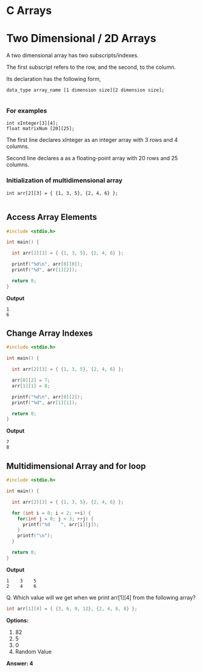 # C Arrays
# Two Dimensional / 2D Arrays
A two dimensional array has two subscripts/indexes.

The first subscript refers to the row, and the second, to the column.

Its declaration has the following form,
```
data_type array_name [1 dimension size][2 dimension size];


```
### For examples

```
int xInteger[3][4];
float matrixNum [20][25];
```
The first line declares xInteger as an integer array with 3 rows and 4 columns.

Second line declares a as a floating-point array with 20 rows and 25 columns.

### Initialization of multidimensional array
```
int arr[2][3] = { {1, 3, 5}, {2, 4, 6} };


```

## Access Array Elements

```c
#include <stdio.h>

int main() {

  int arr[2][3] = { {1, 3, 5}, {2, 4, 6} };

  printf("%d\n", arr[0][0]);
  printf("%d", arr[1][2]);

  return 0;
}

```
**Output**
```
1
6
```

## Change Array Indexes
```c
#include <stdio.h>

int main() {

  int arr[2][3] = { {1, 3, 5}, {2, 4, 6} };

  arr[0][2] = 7;
  arr[1][1] = 8;

  printf("%d\n", arr[0][2]);
  printf("%d", arr[1][1]);

  return 0;
}

```
**Output**
```
7
8 
```

## Multidimensional Array and for loop

```c
#include <stdio.h>

int main() {

  int arr[2][3] = { {1, 3, 5}, {2, 4, 6} };

  for (int i = 0; i < 2; ++i) {
    for(int j = 0; j < 3; ++j) {
      printf("%d    ", arr[i][j]);
    }
    printf("\n");
  }

  return 0;
}


```
**Output**
```
1    3    5    
2    4    6
```
 
Q. Which value will we get when we print arr[1][4] from the following array?
```c
int arr[1][4] = { {3, 6, 9, 12}, {2, 4, 6, 8} };
```

**Options:**
1. 82 
1. 5  
1. 0  
1. Random Value


**Answer: 4**
